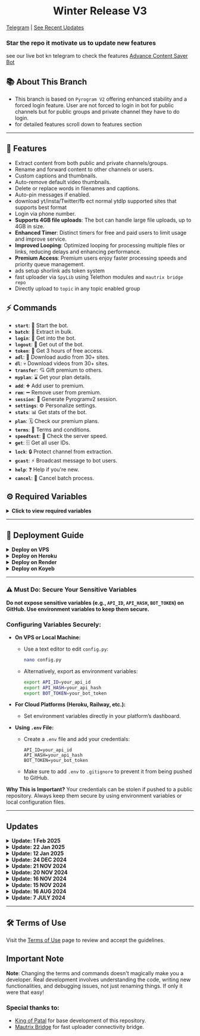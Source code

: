 <h1 align="center">
  Winter Release V3
</h1>

[Telegram](https://t.me/ShinchanDubber) | [See Recent Updates](https://t.me/Movie_Horn)

### Star the repo it motivate us to update new features
see our live bot kn telegram to check the features [Advance Content Saver Bot](https://t.me/SaveContentRestrictedRobot)

## 📚 About This Branch
- This branch is based on `Pyrogram V2` offering enhanced stability and a forced login feature. User are not forced to login in bot for public channels but for public groups and private channel they have to do login.
- for detailed features scroll down to features section

---

## 🔧 Features
- Extract content from both public and private channels/groups.
- Rename and forward content to other channels or users.
- Custom captions and thumbnails.
- Auto-remove default video thumbnails.
- Delete or replace words in filenames and captions.
- Auto-pin messages if enabled.
- download yt/insta/Twitter/fb ect normal ytdlp supported sites that supports best format
- Login via phone number.
- **Supports 4GB file uploads**: The bot can handle large file uploads, up to 4GB in size.
- **Enhanced Timer**: Distinct timers for free and paid users to limit usage and improve service.
- **Improved Looping**: Optimized looping for processing multiple files or links, reducing delays and enhancing performance.
- **Premium Access**: Premium users enjoy faster processing speeds and priority queue management.
- ads setup shorlink ads token system
- fast uploader via `SpyLib` using Telethon modules and `mautrix bridge repo`
- Directly upload to `topic` in any topic enabled group

  
## ⚡ Commands

- **`start`**: 🚀 Start the bot.
- **`batch`**: 🫠 Extract in bulk.
- **`login`**: 🔑 Get into the bot.
- **`logout`**: 🚪 Get out of the bot.
- **`token`**: 🎲 Get 3 hours of free access.
- **`adl`**: 👻 Download audio from 30+ sites.
- **`dl`**: 💀 Download videos from 30+ sites.
- **`transfer`**: 💘 Gift premium to others.
- **`myplan`**: ⌛ Get your plan details.
- **`add`**: ➕ Add user to premium.
- **`rem`**: ➖ Remove user from premium.
- **`session`**: 🧵 Generate Pyrogramv2 session.
- **`settings`**: ⚙️ Personalize settings.
- **`stats`**: 📊 Get stats of the bot.
- **`plan`**: 🗓️ Check our premium plans.
- **`terms`**: 🥺 Terms and conditions.
- **`speedtest`**: 🚅 Check the server speed.
- **`get`**: 🗄️ Get all user IDs.
- **`lock`**: 🔒 Protect channel from extraction.
- **`gcast`**: ⚡ Broadcast message to bot users.
- **`help`**: ❓ Help if you're new.
- **`cancel`**: 🚫 Cancel batch process.


## ⚙️ Required Variables

<details>
<summary><b>Click to view required variables</b></summary>

To run the bot, you'll need to configure a few sensitive variables. Here's how to set them up securely:

- **`API_ID`**: Your API ID from [telegram.org](https://my.telegram.org/auth).
- **`API_HASH`**: Your API Hash from [telegram.org](https://my.telegram.org/auth).
- **`BOT_TOKEN`**: Get your bot token from [@BotFather](https://t.me/botfather).
- **`OWNER_ID`**: Use [@missrose_bot](https://t.me/missrose_bot) to get your user ID by sending `/info`.
- **`CHANNEL_ID`**: The ID of the channel for forced subscription.
- **`LOG_GROUP`**: A group or channel where the bot logs messages. Forward a message to [@userinfobot](https://t.me/userinfobot) to get your channel/group ID.
- **`MONGO_DB`**: A MongoDB URL for storing session data (recommended for security).
  
### Additional Configuration Options:
- **`STRING`**: (Optional) Add your **premium account session string** here to allow 4GB file uploads. This is **optional** and can be left empty if not used.
- **`FREEMIUM_LIMIT`**: Default is `0`. Set this to any value you want to allow free users to extract content. If set to `0`, free users will not have access to any extraction features.
- **`PREMIUM_LIMIT`**: Default is `500`. This is the batch limit for premium users. You can customize this to allow premium users to process more links/files in one batch.
- **`YT_COOKIES`**: Yt cookies for downloading yt videos 
- **`INSTA_COOKIES`**: If you want to enable instagram downloading fill cookiesn

**How to get cookies ??** : use mozila firfox if on android or use chrome on desktop and download extension get this cookie or any Netscape Cookies (HTTP Cookies) extractor and use that 

### Monetization (Optional):
- **`WEBSITE_URL`**: (Optional) This is the domain for your monetization short link service. Provide the shortener's domain name, for example: `upshrink.com`. Do **not** include `www` or `https://`. The default link shortener is already set.
- **`AD_API`**: (Optional) The API key from your link shortener service (e.g., **Upshrink**, **AdFly**, etc.) to monetize links. Enter the API provided by your shortener.

> **Important:** Always keep your credentials secure! Never hard-code them in the repository. Use environment variables or a `.env` file.

</details>

---

## 🚀 Deployment Guide

<details>
<summary><b>Deploy on VPS</b></summary>

1. Fork the repo.
2. Update `config.py` with your values.
3. Run the following:
   ```bash
   sudo apt update
   sudo apt install ffmpeg git python3-pip
   git clone your_repo_link
   cd your_repo_name
   pip3 install -r requirements.txt
   python3 -m devgagan
   ```

- To run the bot in the background:
  ```bash
  screen -S gagan
  python3 -m devgagan
  ```
  - Detach: `Ctrl + A`, then `Ctrl + D`
  - To stop: `screen -r gagan` and `screen -S gagan -X quit`

</details>

<details>
<summary><b>Deploy on Heroku</b></summary>

1. Fork and Star the repo.
2. Click [Deploy on Heroku](https://heroku.com/deploy).
3. Enter required variables and click deploy ✅.

</details>

<details>
<summary><b>Deploy on Render</b></summary>

1. Fork and star the repo.
2. Edit `config.py` or set environment variables on Render.
3. Go to [render.com](https://render.com), sign up/log in.
4. Create a new web service, select the free plan.
5. Connect your GitHub repo and deploy ✅.

</details>

<details>
<summary><b>Deploy on Koyeb</b></summary>

1. Fork and star the repo.
2. Edit `config.py` or set environment variables on Koyeb.
3. Create a new service, select `Dockerfile` as build type.
4. Connect your GitHub repo and deploy ✅.

</details>

---
### ⚠️ Must Do: Secure Your Sensitive Variables

**Do not expose sensitive variables (e.g., `API_ID`, `API_HASH`, `BOT_TOKEN`) on GitHub. Use environment variables to keep them secure.**

### Configuring Variables Securely:

- **On VPS or Local Machine:**
  - Use a text editor to edit `config.py`:
    ```bash
    nano config.py
    ```
  - Alternatively, export as environment variables:
    ```bash
    export API_ID=your_api_id
    export API_HASH=your_api_hash
    export BOT_TOKEN=your_bot_token
    ```

- **For Cloud Platforms (Heroku, Railway, etc.):**
  - Set environment variables directly in your platform’s dashboard.

- **Using `.env` File:**
  - Create a `.env` file and add your credentials:
    ```
    API_ID=your_api_id
    API_HASH=your_api_hash
    BOT_TOKEN=your_bot_token
    ```
  - Make sure to add `.env` to `.gitignore` to prevent it from being pushed to GitHub.

**Why This is Important?**
Your credentials can be stolen if pushed to a public repository. Always keep them secure by using environment variables or local configuration files.

---

## Updates

<details>
<summary><b>Update: 1 Feb 2025</b></summary>
  
- Added support to upload in `topics` (in group)
- seperated function from direct loop of `get_msg` and `copy_message_with_chat_id` function
- & some more advancements 
  
</details>
<details>
<summary><b>Update: 22 Jan 2025</b></summary>
  
- Added public user ID or channel story downloader support (see our tutorial for this how to save) 
- Renaming made asynchronous
- added support for `tg://openmessage` type link for bots and users (see tutorial on channel how to use)
- fixed directory type filename problems using sanitizer func
- & some more advancements 
  
</details>

<details>
<summary><b>Update: 12 Jan 2025</b></summary>
  
- Fixed blocking and stopping of bot
- Fixed public topic or not topic group extraction (no need of formatting link) login required
- added upload method for public group also
- added `freez` command to remove the expired user with summary (auto removal of funtion is added but still if you want to execute)
- rest explore the updates
</details>

<details>
  
<summary><b>Update: 24 DEC 2024</b></summary>

**1. 4GB Upload Support**  
   - **New feature**: The bot now supports **uploading files as large as 4GB**. This is particularly useful for users working with larger media content.  
   - **How to enable**: To allow **4GB file uploads**, you must add your **premium session string** in the `STRING` variable in the `config.py` file. This session string is only required for **premium users**.

**2. New Upload Method**  
   - A new, optimized **upload method** has been added for handling large file uploads more efficiently.  
   - **What changed**: Previously, large files could cause slow uploads or issues. This method helps avoid those problems and ensures smoother processing.  
   - **Note**: The upload method now handles large files seamlessly, reducing upload time and improving performance.

**3. Fixed Blocking Issue**  
   - **Resolved blocking issues**: We identified and fixed an issue that caused the bot to get blocked during the extraction or upload process, particularly when processing certain content.  
   - **How it works now**: The bot will continue to process and extract content without interruptions or blocks, improving reliability and reducing downtime.

**4. Added `/token` Method**  
   - **New command**: A new `/token` method has been added for **short link functionality**. This command generates a token for using monetization features.  
   - **Configuration**:  
     - To use this feature, you must configure the **API key** and **URL** for your short link provider.  
     - Fill in the `AD_API` (API key) and `WEBSITE_URL` (short link service domain) in the `config.py`.  
     - **Note**: This feature is optional and only needed if you plan to use the bot for monetizing links.

**5. Spylib Integration**  
   - **Spylib added**: We have integrated **Spylib** functionality to enhance certain features. Spylib helps improve the bot’s ability to extract and handle content.  
   - **How to set up**: For details on how to configure **Spylib**, refer to the **Spylib Code Section** in the README for a step-by-step guide.

**6. Fixed Button Issues**  
   - **Fixed broken button functionality**: There were issues where the bot’s buttons were not responding or clicking properly. This has been resolved, and now the buttons will work as expected.  
   - **What’s fixed**: Buttons for commands like `/start`, `/help`, `/cancel`, and others should now work smoothly.
**7. Added ytdlp back in this version:**
   - You can use command /dl or /adl for enabling this fill up ytdlp vars i.e. YT_COOKIES and INSTA_COOKIES
   - you have to rename `ytdl.txt` to `ytdl.py` if want to enable from `devgagan/modules/ytdl.txt`

### 🛠 Important Changes and Notes

**1. Filename Deletion Behavior**  
   - **Delete Word Behavior**: 
     - If a word is added to the **"delete words list"**, it **will not be used in the filename**. This ensures that unwanted words are completely excluded from the filenames.  
     - Example: If the word `deleteword` is added to the list, it will **not appear in the filename** under any circumstances.
  
   - **What’s the catch**:  
     - The **delete word functionality** now applies specifically to **filenames only**.  
     - For captions, you should use the **replacement method** (using spaces as a separator).

**2. Deleting Words in Captions**  
   - **How to delete words in captions**:  
     - If you want to delete words from captions, you should use the **replacement method**, where the word will be replaced with a space (`<space>`).  
     - This will ensure that words are replaced or deleted from captions but **not filenames**.  
     - **Example**:  
       - If you have the word `deleteword` in the caption, you can configure it in the replacement list like:  
         - `'deleteword' '<space>'`.  
       - This will replace `deleteword` with an empty space in the caption.

**3. More About the `/token` Method**  
   - **How to use**:  
     - After configuring the **AD_API** and **WEBSITE_URL** in the `config.py` file, use the `/token` command to generate short links.  
     - This allows you to generate monetized links for users, where you can set up a **link shortener** (e.g., **UpShrink**, **AdFly**) and monetize the bot’s links.
   - **Why use it**: This is helpful for people who want to earn revenue from the links processed by the bot. It's fully configurable, and you can integrate it with any supported short link provider.

**4. Other Fixes and Improvements**  
   - **Improved handling for batch processes**: The bot now handles **batch processes** more effectively and allows users to process multiple links at once.  
   - **Bug fixes**: Several minor bugs related to session management and batch cancellations have been addressed, ensuring a smoother user experience.

**⚙️ How to Configure</summary**

- **Set up `STRING` for 4GB Upload**:  
   - If you want to upload large files (up to 4GB), make sure to add your **premium session string(PYROGRAM V2)** in the `STRING` variable in `config.py`. This is optional and only needed for premium owner who want to allow 4GB upload.

- **Set up `AD_API` and `WEBSITE_URL` for Monetization**:  
   - To use the link shortener service for monetization, collect the API key and website URL from your shortener provider (e.g., **UpShrink**, **AdFly**) and add them to the `AD_API` and `WEBSITE_URL` variables in `config.py`.

- **Delete Word Configuration**:  
   - If you wish to configure words to be deleted from filenames, list them in the **delete word list**.  
   - For captions, use the replacement method where words will be replaced with `<space>`.

</details>

<details>
<summary><b>Update: 21 NOV 2024</b></summary>

- **Public Channels**: Removed login requirement for processing links from public channels.
- **Batch Size Limits**: New variables `FREEMIUM_LIMIT` and `PREMIUM_LIMIT` to manage batch sizes based on user type.
- **Important Note**: Set `FREEMIUM_LIMIT` to `0` to restrict link extraction.

</details>

<details>
<summary><b>Update: 20 NOV 2024</b></summary>

- **Batch Processing**: Prevents overlapping batch processes.
- **UserBot Management**: Safely stops `userbot` after all processes.
- **Bug Fixes**: Fixed issues with `userbot` stopping and overlapping processes.

</details>

<details>
<summary><b>Update: 16 NOV 2024</b></summary>

- Fixed issues with `.MOV` file handling and file renaming.
- Improved caption formatting.

</details>

<details>
<summary><b>Update: 15 NOV 2024</b></summary>

- Fixed reset button.
- Added support for topic-based groups.

</details>

<details>
<summary><b>Update: 16 AUG 2024</b></summary>

- Added `/logout` command to clear session data.
- Fixed premium membership expiration.

</details>

<details>
<summary><b>Update: 7 JULY 2024</b></summary>

- Introduced `/login` via phone number.
- Added auto-pinning of messages and other improvements.

</details>

---
## 🛠️ Terms of Use

Visit the [Terms of Use](https://github.com/devgaganin/Save-Restricted-Content-Bot-Repo/blob/master/TERMS_OF_USE.md) page to review and accept the guidelines.
## Important Note

**Note**: Changing the terms and commands doesn't magically make you a developer. Real development involves understanding the code, writing new functionalities, and debugging issues, not just renaming things. If only it were that easy!

### Special thanks to:
- [King of Patal](https://github.com/alreadydea) for base development of this repository.
- [Mautrix Bridge](https://github.com/mautrix/telegram) for fast uploader connectivity bridge.

